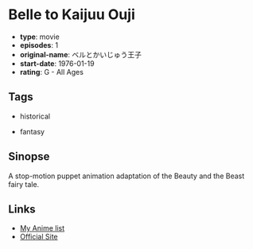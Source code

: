 # Belle to Kaijuu Ouji

-   **type**: movie
-   **episodes**: 1
-   **original-name**: ベルとかいじゅう王子
-   **start-date**: 1976-01-19
-   **rating**: G - All Ages

## Tags

-   historical

-   fantasy

## Sinopse

A stop-motion puppet animation adaptation of the Beauty and the Beast fairy tale.

## Links

-   [My Anime list](https://myanimelist.net/anime/34227/Belle_to_Kaijuu_Ouji)
-   [Official Site](http://www.gakken-eizo.com/history/index.html)
